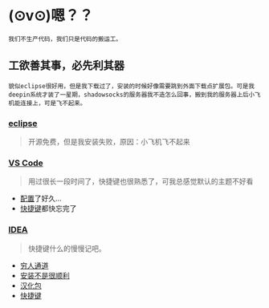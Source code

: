 # (⊙v⊙)嗯？？
    我们不生产代码，我们只是代码的搬运工。

## 工欲善其事，必先利其器
    貌似eclipse很好用，但是我下载过了，安装的时候好像需要跳到外面下载点扩展包。可是我deepin系统才装了一星期，shadowsocks的服务器我不造怎么回事，搬到我的服务器上后小飞机能连接上，可是飞不起来。

### [eclipse](https://www.eclipse.org)
> 开源免费，但是我安装失败，原因：小飞机飞不起来

### [VS Code](https://code.visualstudio.com)
> 用过很长一段时间了，快捷键也很熟悉了，可我总感觉默认的主题不好看
* [配置](./IDE/VS%20Code/config.md)了好久...
* [快捷键](./IDE/VS%20Code/keymap.md)都快忘完了

### [IDEA](https://www.jetbrains.com)
> 快捷键什么的慢慢记吧。
* [穷人通道](http://idea.lanyus.com)
* [安装不是很顺利](./IDE/IDEA/config.md)
* [汉化包](https://github.com/GoodSix/Hello/releases/tag/IDEA-2018.3%E6%B1%89%E5%8C%96%E5%8C%85)
* [快捷键](./IDE/IDEA/keymap.md)

